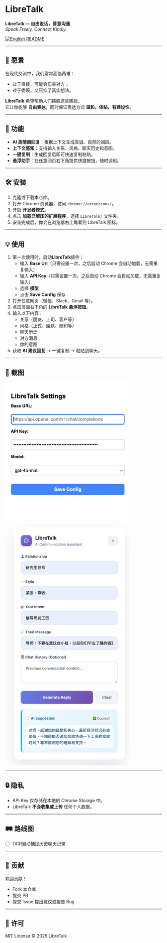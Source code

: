 # LibreTalk

**LibreTalk — 自由说话，善意沟通**  
*Speak Freely, Connect Kindly.*

[![English README](https://img.shields.io/badge/README-English-2c7be5)](./README.md)


---

## 🌟 愿景
在现代交流中，我们常常面临两难：  
- 过于直接，可能会伤害对方；  
- 过于委婉，又压抑了真实想法。  

**LibreTalk** 希望帮助人们摆脱这些困扰。  
它让你能够 **自由表达**，同时保证表达方式 **温和、体贴、有建设性**。  

---

## 🚀 功能
- **AI 高情商回复**：根据上下文生成真诚、自然的回应。  
- **上下文感知**：支持输入关系、风格、聊天历史和意图。  
- **一键复制**：生成回复后即可快速复制粘贴。  
- **悬浮助手**：在任意网页右下角提供快捷按钮，随时调用。  

---

## 🛠️ 安装
1. 克隆或下载本仓库。  
2. 打开 Chrome 浏览器，访问 `chrome://extensions/`。  
3. 开启 **开发者模式**。  
4. 点击 **加载已解压的扩展程序**，选择 `LibreTalk/` 文件夹。  
5. 安装完成后，你会在浏览器右上角看到 LibreTalk 图标。  

---

## 💡 使用
1. 第一次使用时，启动**LibreTalk**插件：  
   - 输入 **Base Url**（只需设置一次，之后启动 Chrome 会自动加载，无需重复输入）  
   - 输入 **API Key**（只需设置一次，之后启动 Chrome 会自动加载，无需重复输入）  
   - 选择 **模型**  
   - 点击 **Save Config** 保存  
2. 打开任意网页（微信、Slack、Gmail 等）。  
3. 点击页面右下角的 **LibreTalk 悬浮按钮**。  
4. 输入以下内容：  
   - 关系（朋友、上司、客户等）  
   - 风格（正式、幽默、随和等）  
   - 聊天历史  
   - 对方消息  
   - 你的意图  
5. 获取 **AI 建议回复** → 一键复制 → 粘贴到聊天。  


---

## 📸 截图
<img src="./assets/api_setting.png" alt="API Setting" width="400">
<img src="./assets/case1.png" alt="Case" width="400">


---

## 🔒 隐私
- API Key 仅存储在本地的 Chrome Storage 中。  
- LibreTalk **不会收集或上传** 任何个人数据。  

---

## 🛤️ 路线图
- [ ] OCR自动捕捉历史聊天记录

---

## 🤝 贡献
欢迎贡献！  
- Fork 本仓库  
- 提交 PR  
- 提交 Issue 提出建议或报告 Bug  

---

## 📜 许可
MIT License © 2025 LibreTalk
